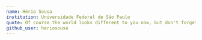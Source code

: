 ```yaml
---
name: Hério Sousa
institution: Universidade Federal de São Paulo
quote: Of course the world looks different to you now, but don't forget the bigger picture: keep pushing.
github_user: heriosousa
---
```

